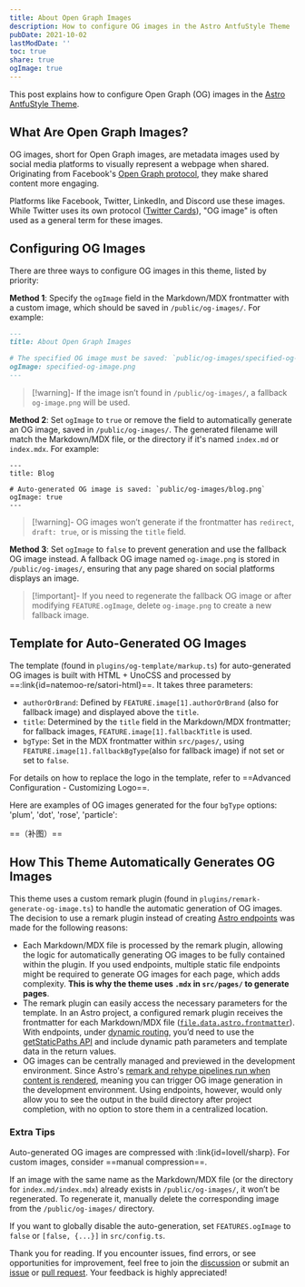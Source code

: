 ```yaml
---
title: About Open Graph Images
description: How to configure OG images in the Astro AntfuStyle Theme
pubDate: 2021-10-02
lastModDate: ''
toc: true
share: true
ogImage: true
---
```


This post explains how to configure Open Graph (OG) images in the [Astro AntfuStyle Theme](https://github.com/lin-stephanie/astro-antfustyle-theme).

## What Are Open Graph Images?

OG images, short for Open Graph images, are metadata images used by social media platforms to visually represent a webpage when shared. Originating from Facebook's [Open Graph protocol](https://ogp.me/),  they make shared content more engaging.

Platforms like Facebook, Twitter, LinkedIn, and Discord use these images. While Twitter uses its own protocol ([Twitter Cards](https://developer.x.com/en/docs/x-for-websites/cards/overview/abouts-cards)), "OG image" is often used as a general term for these images.

## Configuring OG Images

There are three ways to configure OG images in this theme, listed by priority:

**Method 1**: Specify the `ogImage` field in the Markdown/MDX frontmatter with a custom image, which should be saved in `/public/og-images/`. For example:

```md title='src/content/blog/about-open-graph-images.md' {5}
---
title: About Open Graph Images

# The specified OG image must be saved: `public/og-images/specified-og-image.png`
ogImage: specified-og-image.png
---
```

> [!warning]- If the image isn’t found in `/public/og-images/`, a fallback `og-image.png` will be used.

**Method 2**: Set `ogImage` to `true` or remove the field to automatically generate an OG image, saved in `/public/og-images/`. The generated filename will match the Markdown/MDX file, or the directory if it's named `index.md` or `index.mdx`. For example:

```mdx title='src/pages/blog/index.mdx' {5}
---
title: Blog

# Auto-generated OG image is saved: `public/og-images/blog.png`
ogImage: true
---
```

> [!warning]- OG images won’t generate if the frontmatter has `redirect`, `draft: true`, or is missing the `title` field.

**Method 3**: Set `ogImage` to `false` to prevent generation and use the fallback OG image instead. A fallback OG image named `og-image.png` is stored in `/public/og-images/`, ensuring that any page shared on social platforms displays an image.  

> [!important]- If you need to regenerate the fallback OG image or after modifying `FEATURE.ogImage`, delete `og-image.png` to create a new fallback image.

## Template for Auto-Generated OG Images

The template (found in `plugins/og-template/markup.ts`) for auto-generated OG images is built with HTML + UnoCSS and processed by  ==:link{id=natemoo-re/satori-html}==. It takes three parameters:

- `authorOrBrand`: Defined by `FEATURE.image[1].authorOrBrand` (also for fallback image) and displayed above the `title`.
- `title`: Determined by the `title` field in the Markdown/MDX frontmatter; for fallback images, `FEATURE.image[1].fallbackTitle` is used.
- `bgType`: Set in the MDX frontmatter within `src/pages/`, using `FEATURE.image[1].fallbackBgType`(also for fallback image) if not set or set to `false`.

For details on how to replace the logo in the template, refer to ==Advanced Configuration - Customizing Logo==.

Here are examples of OG images generated for the four `bgType` options: 'plum', 'dot', 'rose', 'particle':

==（补图）==

## How This Theme Automatically Generates OG Images

This theme uses a custom remark plugin (found in `plugins/remark-generate-og-image.ts`) to handle the automatic generation of OG images. The decision to use a remark plugin instead of creating [Astro endpoints](https://liruifengv.com/posts/astro-auto-gen-og-image/) was made for the following reasons:

- Each Markdown/MDX file is processed by the remark plugin, allowing the logic for automatically generating OG images to be fully contained within the plugin. If you used endpoints, multiple static file endpoints might be required to generate OG images for each page, which adds complexity. **This is why the theme uses `.mdx` in `src/pages/` to generate pages**.
- The remark plugin can easily access the necessary parameters for the template. In an Astro project, a configured remark plugin receives the frontmatter for each Markdown/MDX file ([`file.data.astro.frontmatter`](https://docs.astro.build/en/guides/markdown-content/#modifying-frontmatter-programmatically)). With endpoints, under [dynamic routing](https://docs.astro.build/en/guides/routing/#static-ssg-mode), you’d need to use the [getStaticPaths API](https://docs.astro.build/en/reference/api-reference/#getstaticpaths) and include dynamic path parameters and template data in the return values.
- OG images can be centrally managed and previewed in the development environment. Since Astro's [remark and rehype pipelines run when content is rendered](https://docs.astro.build/en/guides/content-collections/#modifying-frontmatter-with-remark), meaning you can trigger OG image generation in the development environment. Using endpoints, however, would only allow you to see the output in the build directory after project completion, with no option to store them in a centralized location.

### Extra Tips

Auto-generated OG images are compressed with :link{id=lovell/sharp}. For custom images, consider ==manual compression==. 

If an image with the same name as the Markdown/MDX file (or the directory for `index.md/index.mdx`) already exists in `/public/og-images/`, it won’t be regenerated. To regenerate it, manually delete the corresponding image from the `/public/og-images/` directory.

If you want to globally disable the auto-generation, set `FEATURES.ogImage` to `false` or `[false, {...}]` in `src/config.ts`.

Thank you for reading. If you encounter issues, find errors, or see opportunities for improvement, feel free to join the [discussion](https://github.com/lin-stephanie/astro-antfustyle-theme) or submit an [issue](https://github.com/lin-stephanie/astro-antfustyle-theme/issues) or [pull request](https://github.com/lin-stephanie/astro-antfustyle-theme/pulls). Your feedback is highly appreciated!

